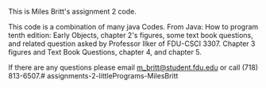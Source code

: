 This is Miles Britt's assignment 2 code.

This code is a combination of many java Codes. From Java: How to program tenth edition: 
Early Objects, chapter 2's figures, some text book questions, 
and related question asked by Professor Ilker of FDU-CSCI 3307.
Chapter 3 figures and Text Book Questions, chapter 4, and chapter 5.

If there are any questions please email m_britt@student.fdu.edu 
or call (718) 813-6507.# assignments-2-littlePrograms-MilesBritt
